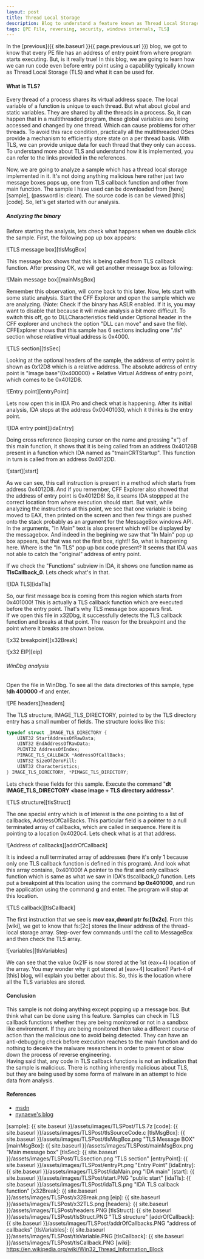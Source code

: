 ```yaml
---
layout: post
title: Thread Local Storage
description: Blog to understand a feature known as Thread Local Storage and how it can be used for anti-debugging purposes
tags: [PE File, reversing, security, windows internals, TLS]
---
```

In the [previous]({{ site.baseurl }}{{ page.previous.url }}) blog, we got to know that every PE file has an address of entry point from where program starts executing. But, is it really true! In this blog, we are going to learn how we can run code even before entry point using a capability typically known as Thread Local Storage (TLS) and what it can be used for.<!--more-->

#### What is TLS?  

Every thread of a process shares its virtual address space. The local variable of a function is unique to each thread. But what about global and static variables. They are shared by all the threads in a process. So, it can happen that in a multithreaded program, these global variables are being accessed and changed by one thread. Which can cause problems for other threads. To avoid this race condition, practically all the multithreaded OSes provide a mechanism to efficiently store state on a per thread basis. With TLS, we can provide unique data for each thread that they only can access. To understand more about TLS and understand how it is implemented, you can refer to the links provided in the references.  

Now, we are going to analyze a sample which has a thread local storage implemented in it. It's not doing anything malicious here rather just two message boxes pops up, one from TLS callback function and other from main function. The sample I have used can be downloaded from [here][sample], (password is: clean). The source code is can be viewed [this][code]. So, let's get started with our analysis.  

##### Analyzing the binary  

Before starting the analysis, lets check what happens when we double click the sample. First, the following pop up box appears:  

![TLS message box][tlsMsgBox]

This message box shows that this is being called from TLS callback function. After pressing OK, we will get another message box as following:  

![Main message box][mainMsgBox]

Remember this observation, will come back to this later. Now, lets start with some static analysis. Start the CFF Explorer and open the sample which we are analyzing. (Note: Check if the binary has ASLR enabled. If it is, you may want to disable that because it will make analysis a bit more difficult. To switch this off, go to DLLCharacteristics field under Optional header in the CFF explorer and uncheck the option "DLL can move" and save the file). CFFExplorer shows that this sample has 6 sections including one ".tls" section whose relative virtual address is 0x4000.  

![TLS section][tlsSec]

Looking at the optional headers of the sample, the address of entry point is shown as 0x12D8 which is a relative address. The absolute address of entry point is "image base"(0x400000) + Relative Virtual Address of entry point, which comes to be 0x4012D8.

![Entry point][entryPoint]

Lets now open this in IDA Pro and check what is happening. After its initial analysis, IDA stops at the address 0x00401030, which it thinks is the entry point.

![IDA entry point][idaEntry]

Doing cross reference (keeping cursor on the name and pressing "x") of this main function, it shows that it is being called from an address 0x40126B present in a function which IDA named as "tmainCRTStartup". This function in turn is called from an address 0x4012DD.  

![start][start]

As we can see, this call instruction is present in a method which starts from address 0x4012D8. And if you remember, CFF Explorer also showed that the address of entry point is 0x4012D8! So, it seams IDA stoppped at the correct location from where execution should start. But wait, while analyzing the instructions at this point, we see that one variable is being moved to EAX, then printed on the screen and then few things are pushed onto the stack probably as an argument for the MessageBox windows API. In the arguments, "In Main" text is also present which will be displayed by the messagebox. And indeed in the begining we saw that "In Main" pop up box appears, but that was not the first box, right!! So, what is happening here. Where is the "In TLS" pop up box code present? It seems that IDA was not able to catch the "original" address of entry point.  

If we check the "Functions" subview in IDA, it shows one function name as __TlsCallback_0__. Lets check what's in that.

![IDA TLS][idaTls]

So, our first message box is coming from this region which starts from 0x401000! This is actually a TLS callback function which are executed before the entry point. That's why TLS message box appears first.  
If we open this file in x32Dbg, it successfully detects the TLS callback function and breaks at that point. The reason for the breakpoint and the point where it breaks are shown below.

![x32 breakpoint][x32Break]

![x32 EIP][eip]

###### WinDbg analysis  

Open the file in WinDbg. To see all the data directories of this sample, type __!dh 400000 -f__ and enter.  

![PE headers][headers] 

The TLS structure, IMAGE_TLS_DIRECTORY, pointed to by the TLS directory entry has a small number of fields. The structure looks like this:  

```cpp
typedef struct _IMAGE_TLS_DIRECTORY {
    UINT32 StartAddressOfRawData;
    UINT32 EndAddressOfRawData;
    PUINT32 AddressOfIndex;
    PIMAGE_TLS_CALLBACK *AddressOfCallBacks;
    UINT32 SizeOfZeroFill;
    UINT32 Characteristics;
} IMAGE_TLS_DIRECTORY, *PIMAGE_TLS_DIRECTORY;
```

Lets check these fields for this sample. Execute the command "__dt IMAGE_TLS_DIRECTORY <base image + TLS directory address>__".  

![TLS structure][tlsStruct]

The one special entry which is of interest is the one pointing to a list of callbacks, AddressOfCallBacks. This particular field is a pointer to a null terminated array of callbacks, which are called in sequence. Here it is pointing to a location 0x4020c4. Lets check what is at that address.

![Address of callbacks][addrOfCallback]  

It is indeed a null terminated array of addresses (here it's only 1 because only one TLS callback function is defined in this program). And look what this array contains, 0x401000! A pointer to the first and only callback function which is same as what we saw in IDA's tlscallback_0 function. Lets put a breakpoint at this location using the command __bp 0x401000__, and run the application using the command __g__ and enter. The program will stop at this location.

![TLS callback][tlsCallback]

The first instruction that we see is __mov eax,dword ptr fs:[0x2c]__. From this [wiki], we get to know that fs:[2c] stores the linear address of the thread-local storage array. Step-over few commands until the call to MessageBox and then check the TLS array.  

![variables][tlsVariables]

We can see that the value 0x21F is now stored at the 1st (eax+4) location of the array. You may wonder why it got stored at [eax+4] location? Part-4 of [this] blog, will explain you better about this. So, this is the location where all the TLS variables are stored. 

#### Conclusion

This sample is not doing anything except popping up a message box. But think what can be done using this feature. Samples can check in TLS callback functions whether they are being monitored or not in a sandbox like environment. If they are being monitored then take a different course of action than the malicious one to avoid being detected. They can have an anti-debugging check before execution reaches to the main function and do nothing to deceive the malware researchers in order to prevent or slow down the process of reverse engineering.  
Having said that, any code in TLS callback functions is not an indication that the sample is malicious. There is nothing inherently malicious about TLS, but they are being used by some forms of malware in an attempt to hide data from analysis.  

#### References

  * [msdn](https://docs.microsoft.com/en-us/windows/desktop/procthread/thread-local-storage)
  * [nynaeve's blog](http://www.nynaeve.net/?p=180)

[sample]: {{ site.baseurl }}/assets/images/TLSPost/TLS.7z
[code]: {{ site.baseurl }}/assets/images/TLSPost/tlsSourceCode.c
[tlsMsgBox]: {{ site.baseurl }}/assets/images/TLSPost/tlsMsgBox.png "TLS Message BOX" 
[mainMsgBox]: {{ site.baseurl }}/assets/images/TLSPost/mainMsgBox.png "Main message box"
[tlsSec]: {{ site.baseurl }}/assets/images/TLSPost/TLSsection.png "TLS section"
[entryPoint]: {{ site.baseurl }}/assets/images/TLSPost/entryPt.png "Entry Point"
[idaEntry]:{{ site.baseurl }}/assets/images/TLSPost/idaMain.png "IDA main"
[start]: {{ site.baseurl }}/assets/images/TLSPost/start.PNG "public start"
[idaTls]: {{ site.baseurl }}/assets/images/TLSPost/idaTLS.png "IDA TLS callback function"
[x32Break]: {{ site.baseurl }}/assets/images/TLSPost/x32Break.png
[eip]: {{ site.baseurl }}/assets/images/TLSPost/x32TLS.png
[headers]: {{ site.baseurl }}/assets/images/TLSPost/headers.PNG
[tlsStruct]: {{ site.baseurl }}/assets/images/TLSPost/tlsStruct.PNG "TLS structure"
[addrOfCallback]: {{ site.baseurl }}/assets/images/TLSPost/addrOfCallbacks.PNG "address of callbacks"
[tlsVariables]: {{ site.baseurl }}/assets/images/TLSPost/tlsVariable.PNG
[tlsCallback]:  {{ site.baseurl }}/assets/images/TLSPost/tlsCallback.PNG 
[wiki]: https://en.wikipedia.org/wiki/Win32_Thread_Information_Block
